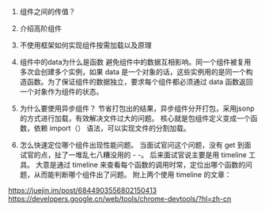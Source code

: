 1. 组件之间的传值？

2. 介绍高阶组件

3. 不使用框架如何实现组件按需加载以及原理

4. 组件中的data为什么是函数
避免组件中的数据互相影响。同一个组件被复用多次会创建多个实例，如果 data 是一个对象的话，这些实例用的是同一个构造函数。为了保证组件的数据独立，要求每个组件都必须通过 data 函数返回一个对象作为组件的状态。

5. 为什么要使用异步组件？
节省打包出的结果，异步组件分开打包，采用jsonp的方式进行加载，有效解决文件过大的问题。
核心就是包组件定义变成一个函数，依赖 import（） 语法，可以实现文件的分割加载。

6. 怎么快速定位哪个组件出现性能问题。
当面试官问这个问题，没有 get 到面试官的点，扯了一堆乱七八糟没用的 - -。
后来面试官说主要是用 timeline 工具。
大意是通过 timeline 来查看每个函数的调用时常，定位出哪个函数的问题，从而能判断哪个组件出了问题。
附上两个使用 timeline 的文章：

https://juejin.im/post/6844903556802150413
https://developers.google.cn/web/tools/chrome-devtools/?hl=zh-cn
